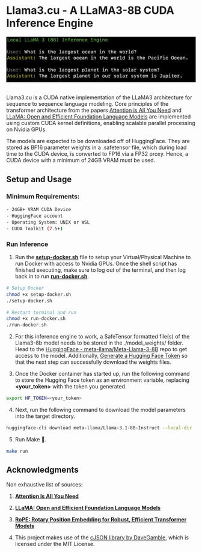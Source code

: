 # Llama3.cu - A LLaMA3-8B CUDA Inference Engine

<div align="center">
  <img src="https://github.com/abhisheknair10/Llama3.cu/blob/main/inference.png" alt="inference" width="800">
</div>

##

Llama3.cu is a CUDA native implementation of the LLaMA3 architecture for sequence to sequence language modeling. Core principles of the transformer architecture from the papers [Attention is All You Need](https://arxiv.org/abs/1706.03762) and [LLaMA: Open and Efficient Foundation Language Models](https://arxiv.org/abs/2302.13971) are implemented using custom CUDA kernel definitions, enabling scalable parallel processing on Nvidia GPUs.

The models are expected to be downloaded off of HuggingFace. They are stored as BF16 parameter weights in a .safetensor file, which during load time to the CUDA device, is converted to FP16 via a FP32 proxy. Hence, a CUDA device with a minimum of 24GB VRAM must be used.

## Setup and Usage

### Minimum Requirements:

```bash
- 24GB+ VRAM CUDA Device
- HuggingFace account
- Operating System: UNIX or WSL
- CUDA Toolkit (7.5+)
```

### Run Inference

1. Run the **[setup-docker.sh](https://github.com/abhisheknair10/Llama3.cu/blob/main/setup-docker.sh)** file to setup your Virtual/Physical Machine to run Docker with access to Nvidia GPUs. Once the shell script has finished executing, make sure to log out of the terminal, and then log back in to run **[run-docker.sh](https://github.com/abhisheknair10/Llama3.cu/blob/main/run-docker.sh)**.

```bash
# Setup Docker
chmod +x setup-docker.sh
./setup-docker.sh
```

```bash
# Restart terminal and run
chmod +x run-docker.sh
./run-docker.sh
```

2. For this inference engine to work, a SafeTensor formatted file(s) of the Llama3-8b model needs to be stored in the ./model_weights/ folder. Head to the [HuggingFace - meta-llama/Meta-Llama-3-8B](https://huggingface.co/meta-llama/Meta-Llama-3-8B?text=My+name+is+Julien+and+I+like+to) repo to get access to the model. Additionally, [Generate a Hugging Face Token](https://huggingface.co/settings/tokens) so that the next step can successfully download the weights files.

3. Once the Docker container has started up, run the following command to store the Hugging Face token as an environment variable, replacing **<your_token>** with the token you generated.

```bash
export HF_TOKEN=<your_token>
```

4. Next, run the following command to download the model parameters into the target directory.

```bash
huggingface-cli download meta-llama/Llama-3.1-8B-Instruct --local-dir ./model_weights/ --token $HF_TOKEN
```

5. Run Make 🎉.

```bash
make run
```

## Acknowledgments

Non exhaustive list of sources:

1. [**Attention Is All You Need**](https://arxiv.org/abs/1706.03762)

1. [**LLaMA: Open and Efficient Foundation Language Models**](https://arxiv.org/abs/2302.13971)

1. [**RoPE: Rotary Position Embedding for Robust, Efficient Transformer Models**](https://arxiv.org/abs/2104.09864)

1. This project makes use of the [cJSON library by DaveGamble](https://github.com/DaveGamble/cJSON), which is licensed under the MIT License.
